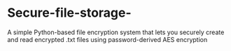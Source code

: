 # Secure-file-storage-
A simple Python-based file encryption system that lets you securely create and read encrypted .txt files using password-derived AES encryption
